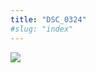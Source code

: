```yaml
---
title: "DSC_0324"
#slug: "index"
---
```


[![](/wp-content/2015/05/DSC_0324-201x300.jpg)](/wp-content/2015/05/DSC_0324.jpg)